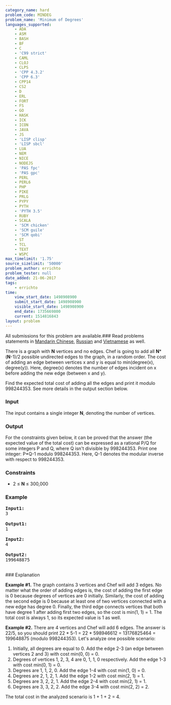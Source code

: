 ```yaml
---
category_name: hard
problem_code: MINDEG
problem_name: 'Minimum of Degrees'
languages_supported:
    - ADA
    - ASM
    - BASH
    - BF
    - C
    - 'C99 strict'
    - CAML
    - CLOJ
    - CLPS
    - 'CPP 4.3.2'
    - 'CPP 6.3'
    - CPP14
    - CS2
    - D
    - ERL
    - FORT
    - FS
    - GO
    - HASK
    - ICK
    - ICON
    - JAVA
    - JS
    - 'LISP clisp'
    - 'LISP sbcl'
    - LUA
    - NEM
    - NICE
    - NODEJS
    - 'PAS fpc'
    - 'PAS gpc'
    - PERL
    - PERL6
    - PHP
    - PIKE
    - PRLG
    - PYPY
    - PYTH
    - 'PYTH 3.5'
    - RUBY
    - SCALA
    - 'SCM chicken'
    - 'SCM guile'
    - 'SCM qobi'
    - ST
    - TCL
    - TEXT
    - WSPC
max_timelimit: '1.75'
source_sizelimit: '50000'
problem_author: errichto
problem_tester: null
date_added: 21-06-2017
tags:
    - errichto
time:
    view_start_date: 1498908900
    submit_start_date: 1498908900
    visible_start_date: 1498908900
    end_date: 1735669800
    current: 1514816843
layout: problem
---
```

All submissions for this problem are available.###  Read problems statements in [Mandarin Chinese](http://www.codechef.com/download/translated/SNCKFL17/mandarin/MINDEG.pdf), [Russian](http://www.codechef.com/download/translated/SNCKFL17/russian/MINDEG.pdf) and [Vietnamese](http://www.codechef.com/download/translated/SNCKFL17/vietnamese/MINDEG.pdf) as well.

There is a graph with **N** vertices and no edges. Chef is going to add all **N**\*(**N**-1)/2 possible undirected edges to the graph, in a random order. The cost of adding an edge between vertices x and y is equal to min(degree(x), degree(y)). Here, degree(x) denotes the number of edges incident on x before adding the new edge (between x and y).

Find the expected total cost of adding all the edges and print it modulo 998244353. See more details in the output section below.

### Input

The input contains a single integer **N**, denoting the number of vertices.

### Output

For the constraints given below, it can be proved that the answer (the expected value of the total cost) can be expressed as a rational P/Q for some integers P and Q, where Q isn't divisible by 998244353. Print one integer: P\*Q-1 modulo 998244353. Here, Q-1 denotes the modular inverse with respect to 998244353.

### Constraints

- 2 ≤ **N** ≤ 300,000

### Example

<pre><b>Input1:</b>
3

<b>Output1:</b>
1

<b>Input2:</b>
4

<b>Output2:</b>
199648875

</pre>### Explanation

**Example #1.** The graph contains 3 vertices and Chef will add 3 edges. No matter what the order of adding edges is, the cost of adding the first edge is 0 because degrees of vertices are 0 initially. Similarly, the cost of adding the second edge is 0 because at least one of two vertices connected with a new edge has degree 0. Finally, the third edge connects vertices that both have degree 1 after adding first two edges, so the cost is min(1, 1) = 1. The total cost is always 1, so its expected value is 1 as well.

**Example #2.** There are 4 vertices and Chef will add 6 edges. The answer is 22/5, so you should print 22 \* 5-1 = 22 \* 598946612 = 13176825464 = 199648875 (modulo 998244353). Let's analyze one possible scenario:

1. Initially, all degrees are equal to 0. Add the edge 2-3 (an edge between vertices 2 and 3) with cost min(0, 0) = 0.
2. Degrees of vertices 1, 2, 3, 4 are 0, 1, 1, 0 respectively. Add the edge 1-3 with cost min(0, 1) = 0.
3. Degrees are 1, 1, 2, 0. Add the edge 1-4 with cost min(1, 0) = 0.
4. Degrees are 2, 1, 2, 1. Add the edge 1-2 with cost min(2, 1) = 1.
5. Degrees are 3, 2, 2, 1. Add the edge 2-4 with cost min(2, 1) = 1.
6. Degrees are 3, 3, 2, 2. Add the edge 3-4 with cost min(2, 2) = 2.

The total cost in the analyzed scenario is 1 + 1 + 2 = 4.
